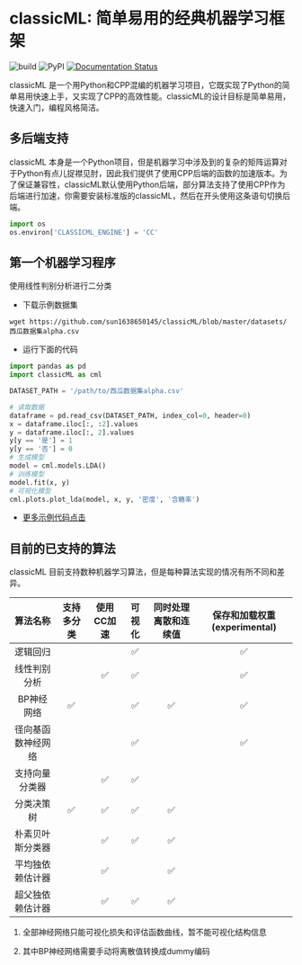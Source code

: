 # classicML: 简单易用的经典机器学习框架

![build](https://github.com/sun1638650145/classicML/workflows/build/badge.svg) ![PyPI](https://github.com/sun1638650145/classicML/workflows/PyPI/badge.svg) [![Documentation Status](https://readthedocs.org/projects/classicml/badge/?version=latest)](https://classicml.readthedocs.io/en/latest/?badge=latest)

classicML 是一个用Python和CPP混编的机器学习项目，它既实现了Python的简单易用快速上手，又实现了CPP的高效性能。classicML的设计目标是简单易用，快速入门，编程风格简洁。

## 多后端支持

classicML 本身是一个Python项目，但是机器学习中涉及到的复杂的矩阵运算对于Python有点儿捉襟见肘，因此我们提供了使用CPP后端的函数的加速版本。为了保证兼容性，classicML默认使用Python后端，部分算法支持了使用CPP作为后端进行加速，你需要安装标准版的classicML，然后在开头使用这条语句切换后端。

```python
import os
os.environ['CLASSICML_ENGINE'] = 'CC'
```

## 第一个机器学习程序

使用线性判别分析进行二分类

* 下载示例数据集

```shell
wget https://github.com/sun1638650145/classicML/blob/master/datasets/西瓜数据集alpha.csv
```

* 运行下面的代码

```python
import pandas as pd
import classicML as cml

DATASET_PATH = '/path/to/西瓜数据集alpha.csv'

# 读取数据
dataframe = pd.read_csv(DATASET_PATH, index_col=0, header=0)
x = dataframe.iloc[:, :2].values
y = dataframe.iloc[:, 2].values
y[y == '是'] = 1
y[y == '否'] = 0
# 生成模型
model = cml.models.LDA()
# 训练模型
model.fit(x, y)
# 可视化模型
cml.plots.plot_lda(model, x, y, '密度', '含糖率')
```

* [更多示例代码点击](https://github.com/sun1638650145/classicML/tree/master/examples)

## 目前的已支持的算法

classicML 目前支持数种机器学习算法，但是每种算法实现的情况有所不同和差异。

|      算法名称      | 支持多分类 | 使用CC加速 | 可视化 | 同时处理离散和连续值 | 保存和加载权重(experimental) |
| :----------------: | :--------: | :--------: | :----: | :------------------: | :--------------------------: |
|      逻辑回归      |            |            |   ✅    |                      |              ✅               |
|    线性判别分析    |            |     ✅      |   ✅    |                      |              ✅               |
|     BP神经网络     |     ✅      |            |   ✅    |          ✅           |              ✅               |
| 径向基函数神经网络 |            |            |   ✅    |                      |              ✅               |
|   支持向量分类器   |            |     ✅      |   ✅    |                      |                              |
|     分类决策树     |     ✅      |     ✅      |   ✅    |          ✅           |                              |
|  朴素贝叶斯分类器  |            |     ✅      |   ✅    |          ✅           |                              |
|  平均独依赖估计器  |            |     ✅      |        |          ✅           |                              |
|  超父独依赖估计器  |            |     ✅      |   ✅    |          ✅           |                              |

1. 全部神经网络只能可视化损失和评估函数曲线，暂不能可视化结构信息

2. 其中BP神经网络需要手动将离散值转换成dummy编码